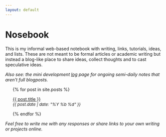```yaml
---
layout: default
---
```


# Nosebook

This is my informal web-based notebook with writing, links, tutorials, ideas, and lists. These are not meant to be formal articles or academic writing but instead a blog-like place to share ideas, collect thoughts and to cast speculative ideas. 

*Also see: the mini development [log](log) page for ongoing semi-daily notes that aren't full blogposts.*

<ul>
  {% for post in site.posts %}
  <li style="list-style:none;">
    <p>
      <a href="{{ site.baseurl }}{{ post.url }}">
     {{ post.title }}
     </a>
     <br>
    <em style="font-size:small;">
	{{ post.date | date: "%Y %b %d" }}
      </em>
      </p>
      </li>
  {% endfor %}
</ul>

<em>Feel free to write me with any responses or share links to your own writing or projects online.</em>
